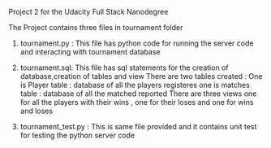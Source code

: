 Project 2 for the Udacity Full Stack Nanodegree

The Project contains three files in tournament folder

1) tournament.py : This file has python code for running the server code and interacting with tournament database

2) tournament.sql: This file has sql statements for the creation of database,creation of tables and view
                   There are two tables created :
                   One is Player table : database of all the players registeres
                   one is matches table : database of all the matched reported
                   There are three views
                   one for all the players with their wins , one for their loses and one for wins and loses
3) tournament_test.py : This is same file provided and it contains unit test for testing the python server code


